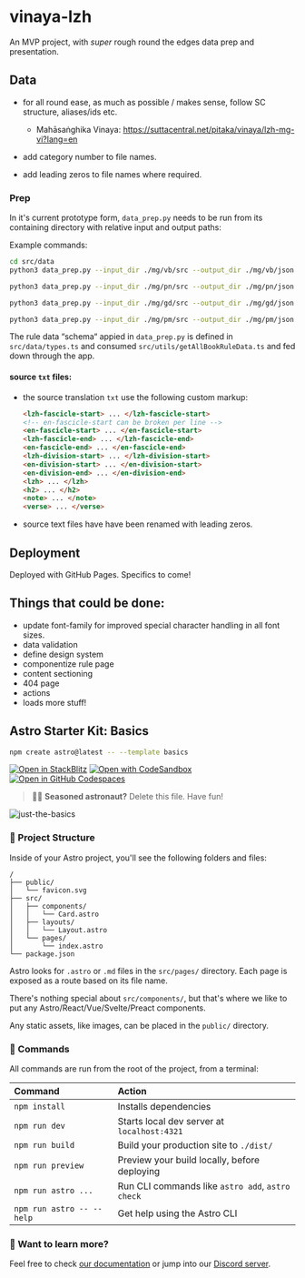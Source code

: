 # vinaya-lzh

An MVP project, with _super_ rough round the edges data prep and presentation.

## Data 

- for all round ease, as much as possible / makes sense, follow SC structure, aliases/ids etc.
    - Mahāsaṅghika Vinaya: https://suttacentral.net/pitaka/vinaya/lzh-mg-vi?lang=en

- add category number to file names.
- add leading zeros to file names where required.

### Prep

In it's current prototype form, `data_prep.py` needs to be run from its containing directory with relative input and output paths:

Example commands:

```sh
cd src/data
python3 data_prep.py --input_dir ./mg/vb/src --output_dir ./mg/vb/json --school "Mahāsaṅghika Vinaya" --book "Bhikkhunī Vibhaṅga" --has_rule_class

python3 data_prep.py --input_dir ./mg/pn/src --output_dir ./mg/pn/json --school "Mahāsaṅghika Vinaya" --book "Bhikkhunī Pakiṇṇaka"

python3 data_prep.py --input_dir ./mg/gd/src --output_dir ./mg/gd/json --school "Mahāsaṅghika Vinaya" --book "Garudhammas"

python3 data_prep.py --input_dir ./mg/pm/src --output_dir ./mg/pm/json --school "Mahāsaṅghika Vinaya" --book "Bhikkhunī Pātimokkha"
```

The rule data “schema“ appied in `data_prep.py` is defined in `src/data/types.ts` and consumed `src/utils/getAllBookRuleData.ts` and fed down through the app.

#### source `txt` files:

- the source translation `txt` use the following custom markup:

    ```html
    <lzh-fascicle-start> ... </lzh-fascicle-start>
    <!-- en-fascicle-start can be broken per line -->
    <en-fascicle-start> ... </en-fascicle-start> 
    <lzh-fascicle-end> ... </lzh-fascicle-end>
    <en-fascicle-end> ... </en-fascicle-end>
    <lzh-division-start> ... </lzh-division-start>
    <en-division-start> ... </en-division-start>
    <en-division-end> ... </en-division-end>
    <lzh> ... </lzh>
    <h2> ... </h2>
    <note> ... </note>
    <verse> ... </verse>
    ```
- source text files have have been renamed with leading zeros.


## Deployment

Deployed with GitHub Pages. Specifics to come!

## Things that could be done:

- update font-family for improved special character handling in all font sizes. 
- data validation
- define design system
- componentize rule page
- content sectioning
- 404 page
- actions
- loads more stuff!

## Astro Starter Kit: Basics

```sh
npm create astro@latest -- --template basics
```

[![Open in StackBlitz](https://developer.stackblitz.com/img/open_in_stackblitz.svg)](https://stackblitz.com/github/withastro/astro/tree/latest/examples/basics)
[![Open with CodeSandbox](https://assets.codesandbox.io/github/button-edit-lime.svg)](https://codesandbox.io/p/sandbox/github/withastro/astro/tree/latest/examples/basics)
[![Open in GitHub Codespaces](https://github.com/codespaces/badge.svg)](https://codespaces.new/withastro/astro?devcontainer_path=.devcontainer/basics/devcontainer.json)

> 🧑‍🚀 **Seasoned astronaut?** Delete this file. Have fun!

![just-the-basics](https://github.com/withastro/astro/assets/2244813/a0a5533c-a856-4198-8470-2d67b1d7c554)

### 🚀 Project Structure

Inside of your Astro project, you'll see the following folders and files:

```text
/
├── public/
│   └── favicon.svg
├── src/
│   ├── components/
│   │   └── Card.astro
│   ├── layouts/
│   │   └── Layout.astro
│   └── pages/
│       └── index.astro
└── package.json
```

Astro looks for `.astro` or `.md` files in the `src/pages/` directory. Each page is exposed as a route based on its file name.

There's nothing special about `src/components/`, but that's where we like to put any Astro/React/Vue/Svelte/Preact components.

Any static assets, like images, can be placed in the `public/` directory.

### 🧞 Commands

All commands are run from the root of the project, from a terminal:

| Command                   | Action                                           |
| :------------------------ | :----------------------------------------------- |
| `npm install`             | Installs dependencies                            |
| `npm run dev`             | Starts local dev server at `localhost:4321`      |
| `npm run build`           | Build your production site to `./dist/`          |
| `npm run preview`         | Preview your build locally, before deploying     |
| `npm run astro ...`       | Run CLI commands like `astro add`, `astro check` |
| `npm run astro -- --help` | Get help using the Astro CLI                     |

### 👀 Want to learn more?

Feel free to check [our documentation](https://docs.astro.build) or jump into our [Discord server](https://astro.build/chat).
